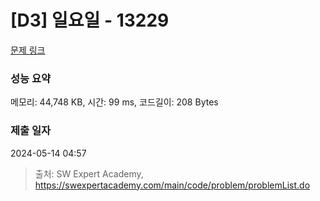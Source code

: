 # [D3] 일요일 - 13229 

[문제 링크](https://swexpertacademy.com/main/code/problem/problemDetail.do?contestProbId=AX0SaDW6L2oDFASs) 

### 성능 요약

메모리: 44,748 KB, 시간: 99 ms, 코드길이: 208 Bytes

### 제출 일자

2024-05-14 04:57



> 출처: SW Expert Academy, https://swexpertacademy.com/main/code/problem/problemList.do